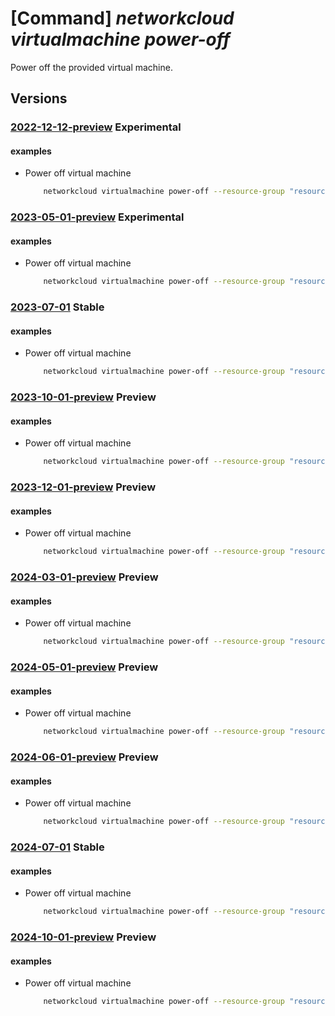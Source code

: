 # [Command] _networkcloud virtualmachine power-off_

Power off the provided virtual machine.

## Versions

### [2022-12-12-preview](/Resources/mgmt-plane/L3N1YnNjcmlwdGlvbnMve30vcmVzb3VyY2Vncm91cHMve30vcHJvdmlkZXJzL21pY3Jvc29mdC5uZXR3b3JrY2xvdWQvdmlydHVhbG1hY2hpbmVzL3t9L3Bvd2Vyb2Zm/2022-12-12-preview.xml) **Experimental**

<!-- mgmt-plane /subscriptions/{}/resourcegroups/{}/providers/microsoft.networkcloud/virtualmachines/{}/poweroff 2022-12-12-preview -->

#### examples

- Power off virtual machine
    ```bash
        networkcloud virtualmachine power-off --resource-group "resourceGroupName" --name "virtualMachineName" --skip-shutdown "True"
    ```

### [2023-05-01-preview](/Resources/mgmt-plane/L3N1YnNjcmlwdGlvbnMve30vcmVzb3VyY2Vncm91cHMve30vcHJvdmlkZXJzL21pY3Jvc29mdC5uZXR3b3JrY2xvdWQvdmlydHVhbG1hY2hpbmVzL3t9L3Bvd2Vyb2Zm/2023-05-01-preview.xml) **Experimental**

<!-- mgmt-plane /subscriptions/{}/resourcegroups/{}/providers/microsoft.networkcloud/virtualmachines/{}/poweroff 2023-05-01-preview -->

#### examples

- Power off virtual machine
    ```bash
        networkcloud virtualmachine power-off --resource-group "resourceGroupName" --name "virtualMachineName" --skip-shutdown "True"
    ```

### [2023-07-01](/Resources/mgmt-plane/L3N1YnNjcmlwdGlvbnMve30vcmVzb3VyY2Vncm91cHMve30vcHJvdmlkZXJzL21pY3Jvc29mdC5uZXR3b3JrY2xvdWQvdmlydHVhbG1hY2hpbmVzL3t9L3Bvd2Vyb2Zm/2023-07-01.xml) **Stable**

<!-- mgmt-plane /subscriptions/{}/resourcegroups/{}/providers/microsoft.networkcloud/virtualmachines/{}/poweroff 2023-07-01 -->

#### examples

- Power off virtual machine
    ```bash
        networkcloud virtualmachine power-off --resource-group "resourceGroupName" --name "virtualMachineName" --skip-shutdown "True"
    ```

### [2023-10-01-preview](/Resources/mgmt-plane/L3N1YnNjcmlwdGlvbnMve30vcmVzb3VyY2Vncm91cHMve30vcHJvdmlkZXJzL21pY3Jvc29mdC5uZXR3b3JrY2xvdWQvdmlydHVhbG1hY2hpbmVzL3t9L3Bvd2Vyb2Zm/2023-10-01-preview.xml) **Preview**

<!-- mgmt-plane /subscriptions/{}/resourcegroups/{}/providers/microsoft.networkcloud/virtualmachines/{}/poweroff 2023-10-01-preview -->

#### examples

- Power off virtual machine
    ```bash
        networkcloud virtualmachine power-off --resource-group "resourceGroupName" --name "virtualMachineName" --skip-shutdown "True"
    ```

### [2023-12-01-preview](/Resources/mgmt-plane/L3N1YnNjcmlwdGlvbnMve30vcmVzb3VyY2Vncm91cHMve30vcHJvdmlkZXJzL21pY3Jvc29mdC5uZXR3b3JrY2xvdWQvdmlydHVhbG1hY2hpbmVzL3t9L3Bvd2Vyb2Zm/2023-12-01-preview.xml) **Preview**

<!-- mgmt-plane /subscriptions/{}/resourcegroups/{}/providers/microsoft.networkcloud/virtualmachines/{}/poweroff 2023-12-01-preview -->

#### examples

- Power off virtual machine
    ```bash
        networkcloud virtualmachine power-off --resource-group "resourceGroupName" --name "virtualMachineName" --skip-shutdown "True"
    ```

### [2024-03-01-preview](/Resources/mgmt-plane/L3N1YnNjcmlwdGlvbnMve30vcmVzb3VyY2Vncm91cHMve30vcHJvdmlkZXJzL21pY3Jvc29mdC5uZXR3b3JrY2xvdWQvdmlydHVhbG1hY2hpbmVzL3t9L3Bvd2Vyb2Zm/2024-03-01-preview.xml) **Preview**

<!-- mgmt-plane /subscriptions/{}/resourcegroups/{}/providers/microsoft.networkcloud/virtualmachines/{}/poweroff 2024-03-01-preview -->

#### examples

- Power off virtual machine
    ```bash
        networkcloud virtualmachine power-off --resource-group "resourceGroupName" --name "virtualMachineName" --skip-shutdown "True"
    ```

### [2024-05-01-preview](/Resources/mgmt-plane/L3N1YnNjcmlwdGlvbnMve30vcmVzb3VyY2Vncm91cHMve30vcHJvdmlkZXJzL21pY3Jvc29mdC5uZXR3b3JrY2xvdWQvdmlydHVhbG1hY2hpbmVzL3t9L3Bvd2Vyb2Zm/2024-05-01-preview.xml) **Preview**

<!-- mgmt-plane /subscriptions/{}/resourcegroups/{}/providers/microsoft.networkcloud/virtualmachines/{}/poweroff 2024-05-01-preview -->

#### examples

- Power off virtual machine
    ```bash
        networkcloud virtualmachine power-off --resource-group "resourceGroupName" --name "virtualMachineName" --skip-shutdown "True"
    ```

### [2024-06-01-preview](/Resources/mgmt-plane/L3N1YnNjcmlwdGlvbnMve30vcmVzb3VyY2Vncm91cHMve30vcHJvdmlkZXJzL21pY3Jvc29mdC5uZXR3b3JrY2xvdWQvdmlydHVhbG1hY2hpbmVzL3t9L3Bvd2Vyb2Zm/2024-06-01-preview.xml) **Preview**

<!-- mgmt-plane /subscriptions/{}/resourcegroups/{}/providers/microsoft.networkcloud/virtualmachines/{}/poweroff 2024-06-01-preview -->

#### examples

- Power off virtual machine
    ```bash
        networkcloud virtualmachine power-off --resource-group "resourceGroupName" --name "virtualMachineName" --skip-shutdown "True"
    ```

### [2024-07-01](/Resources/mgmt-plane/L3N1YnNjcmlwdGlvbnMve30vcmVzb3VyY2Vncm91cHMve30vcHJvdmlkZXJzL21pY3Jvc29mdC5uZXR3b3JrY2xvdWQvdmlydHVhbG1hY2hpbmVzL3t9L3Bvd2Vyb2Zm/2024-07-01.xml) **Stable**

<!-- mgmt-plane /subscriptions/{}/resourcegroups/{}/providers/microsoft.networkcloud/virtualmachines/{}/poweroff 2024-07-01 -->

#### examples

- Power off virtual machine
    ```bash
        networkcloud virtualmachine power-off --resource-group "resourceGroupName" --name "virtualMachineName" --skip-shutdown "True"
    ```

### [2024-10-01-preview](/Resources/mgmt-plane/L3N1YnNjcmlwdGlvbnMve30vcmVzb3VyY2Vncm91cHMve30vcHJvdmlkZXJzL21pY3Jvc29mdC5uZXR3b3JrY2xvdWQvdmlydHVhbG1hY2hpbmVzL3t9L3Bvd2Vyb2Zm/2024-10-01-preview.xml) **Preview**

<!-- mgmt-plane /subscriptions/{}/resourcegroups/{}/providers/microsoft.networkcloud/virtualmachines/{}/poweroff 2024-10-01-preview -->

#### examples

- Power off virtual machine
    ```bash
        networkcloud virtualmachine power-off --resource-group "resourceGroupName" --name "virtualMachineName" --skip-shutdown "True"
    ```
